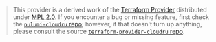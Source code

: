> This provider is a derived work of the [Terraform Provider](https://github.com/sbercloud-terraform/terraform-provider-cloudru)
> distributed under [MPL 2.0](https://www.mozilla.org/en-US/MPL/2.0/). If you encounter a bug or missing feature,
> first check the [`pulumi-cloudru` repo](https://github.com/sbercloud-terraform/pulumi-cloudru/issues); however, if that doesn't turn up anything,
> please consult the source [`terraform-provider-cloudru` repo](https://github.com/sbercloud-terraform/terraform-provider-cloudru/issues).